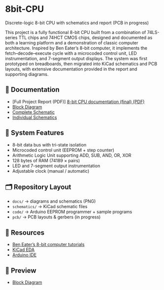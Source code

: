 # 8bit-CPU
Discrete-logic 8-bit CPU with schematics and report (PCB in progress)

This project is a fully functional 8-bit CPU built from a combination of 74LS-series TTL chips and 74HCT CMOS chips, designed and documented as both a learning platform and a demonstration of classic computer architecture. Inspired by Ben Eater’s 8-bit computer, it implements the fetch–decode–execute cycle with a microcoded control unit, LED instrumentation, and 7-segment output displays. The system was first prototyped on breadboards, then migrated into KiCad schematics and PCB layouts, with extensive documentation provided in the report and supporting diagrams.

## 📖 Documentation
- [Full Project Report (PDF)] [8-bit CPU documentation (final) (PDF)](8-bit%20CPU%20documentation%20%28final%29.pdf)
- [Block Diagram](docs/block-diagram.png)  
- [Complete Schematic](docs/complete-schematic.png)
- [Individual Schematics](docs/All-schematics.pdf)

## 🔧 System Features
- 8-bit data bus with tri-state isolation
- Microcoded control unit (EEPROM + step counter)
- Arithmetic Logic Unit supporting ADD, SUB, AND, OR, XOR
- 128 bytes of RAM (74189 × pairs)
- LED and 7-segment output instrumentation
- Adjustable clock (manual / automatic)

## 🗂 Repository Layout
- `docs/` → diagrams and schematics (PNG)
- `schematics/` → KiCad schematic files
- `code/` → Arduino EEPROM programmer + sample programs  
- `pcb/` → PCB layouts & gerbers  (in progress)

## 🚀 Resources
- [Ben Eater’s 8-bit computer tutorials](https://eater.net/8bit)  
- [KiCad EDA](https://www.kicad.org/)  
- [Arduino IDE](https://www.arduino.cc/en/software)

## 📸 Preview
- [Block Diagram](docs/block-diagram.png)
